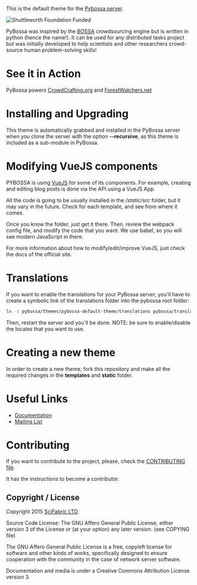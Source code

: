 This is the default theme for the [Pybossa
server](https://github.com/PyBossa/pybossa).

![Shuttleworth Foundation Funded](http://pybossa.com/assets/img/shuttleworth-funded.png)

PyBossa was inspired by the [BOSSA](http://bossa.berkeley.edu/) crowdsourcing engine but is written in
python (hence the name!). It can be used for any distributed tasks project
but was initially developed to help scientists and other researchers
crowd-source human problem-solving skills!

# See it in Action

PyBossa powers [CrowdCrafting.org](http://crowdcrafting.org/) and [ForestWatchers.net](http://forestwatchers.net)

# Installing and Upgrading

This theme is automatically grabbed and installed in the PyBossa server when
you clone the server with the option **--recursive**, as this theme is included
as a sub-module in PyBossa.

# Modifying VueJS components

PYBOSSA is using [VueJS](https://vuejs.org/) for some of its components. For example,
creating and editing blog posts is done via the API using a VueJS App.

All the code is going to be usually installed in the */static/src* folder, but it may
vary in the future. Check for each template, and see from where it comes.

Once you know the folder, just get it there. Then, review the webpack config file, and
modify the code that you want. We use babel, so you will see modern JavaScript in there.

For more information about how to modify/edit/improve VueJS, just check the docs of the
official site.

# Translations

If you want to enable the translations for your PyBossa server, you'll have to create 
a symbolic link of the translations folder into the pybossa root folder:

```bash
ln -s pybossa/themes/pybossa-default-theme/translations pybossa/translations
```

Then, restart the server and you'll be done. NOTE: be sure to enable/disable the
locales that you want to use.

# Creating a new theme

In order to create a new theme, fork this repository and make all the required
changes in the **templates** and **static** folder.

# Useful Links

* [Documentation](http://docs.pybossa.com/)
* [Mailing List](http://lists.okfn.org/mailman/listinfo/open-science-dev)

# Contributing

If you want to contribute to the project, please, check the
[CONTRIBUTING file](CONTRIBUTING.md).

It has the instructions to become a contributor.

## Copyright / License

Copyright 2015 [SciFabric LTD](http://scifabric.com).

Source Code License: The GNU Affero General Public License, either version 3 of the License
or (at your option) any later version. (see COPYING file)

The GNU Affero General Public License is a free, copyleft license for
software and other kinds of works, specifically designed to ensure
cooperation with the community in the case of network server software.

Documentation and media is under a Creative Commons Attribution License version
3.

